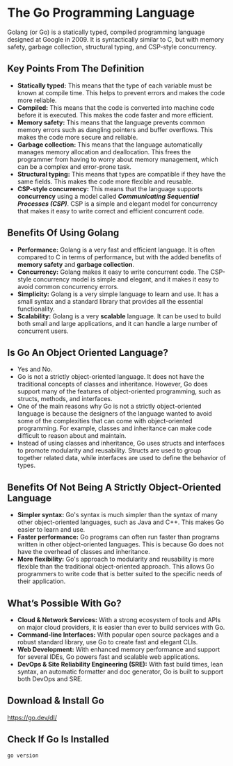 # The Go Programming Language

Golang (or Go) is a statically typed, compiled programming language designed at Google in 2009. It is syntactically similar to C, but with memory safety, garbage collection, structural typing, and CSP-style concurrency.


## Key Points From The Definition

* **Statically typed:** This means that the type of each variable must be known at compile time. This helps to prevent errors and makes the code more reliable.
* **Compiled:** This means that the code is converted into machine code before it is executed. This makes the code faster and more efficient.
* **Memory safety:** This means that the language prevents common memory errors such as dangling pointers and buffer overflows. This makes the code more secure and reliable.
* **Garbage collection:** This means that the language automatically manages memory allocation and deallocation. This frees the programmer from having to worry about memory management, which can be a complex and error-prone task.
* **Structural typing:** This means that types are compatible if they have the same fields. This makes the code more flexible and reusable.
* **CSP-style concurrency:** This means that the language supports **concurrency** using a model called ***Communicating Sequential Processes (CSP)***. CSP is a simple and elegant model for concurrency that makes it easy to write correct and efficient concurrent code.


## Benefits Of Using Golang

* **Performance:** Golang is a very fast and efficient language. It is often compared to C in terms of performance, but with the added benefits of **memory safety** and **garbage collection**.
* **Concurrency:** Golang makes it easy to write concurrent code. The CSP-style concurrency model is simple and elegant, and it makes it easy to avoid common concurrency errors.
* **Simplicity:** Golang is a very simple language to learn and use. It has a small syntax and a standard library that provides all the essential functionality.
* **Scalability:** Golang is a very **scalable** language. It can be used to build both small and large applications, and it can handle a large number of concurrent users.


## Is Go An Object Oriented Language?

* Yes and No.
* Go is not a strictly object-oriented language. It does not have the traditional concepts of classes and inheritance. However, Go does support many of the features of object-oriented programming, such as structs, methods, and interfaces.
* One of the main reasons why Go is not a strictly object-oriented language is because the designers of the language wanted to avoid some of the complexities that can come with object-oriented programming. For example, classes and inheritance can make code difficult to reason about and maintain.
* Instead of using classes and inheritance, Go uses structs and interfaces to promote modularity and reusability. Structs are used to group together related data, while interfaces are used to define the behavior of types.


## Benefits Of Not Being A Strictly Object-Oriented Language

* **Simpler syntax:** Go's syntax is much simpler than the syntax of many other object-oriented languages, such as Java and C++. This makes Go easier to learn and use.
* **Faster performance:** Go programs can often run faster than programs written in other object-oriented languages. This is because Go does not have the overhead of classes and inheritance.
* **More flexibility:** Go's approach to modularity and reusability is more flexible than the traditional object-oriented approach. This allows Go programmers to write code that is better suited to the specific needs of their application.

## What’s Possible With Go?
* **Cloud & Network Services:** With a strong ecosystem of tools and APIs on major cloud providers, it is easier than ever to build services with Go.
* **Command-line Interfaces:** With popular open source packages and a robust standard library, use Go to create fast and elegant CLIs.
* **Web Development:** With enhanced memory performance and support for several IDEs, Go powers fast and scalable web applications.
* **DevOps & Site Reliability Engineering (SRE):** With fast build times, lean syntax, an automatic formatter and doc generator, Go is built to support both DevOps and SRE.

## Download & Install Go
https://go.dev/dl/

## Check If Go Is Installed
`go version`

